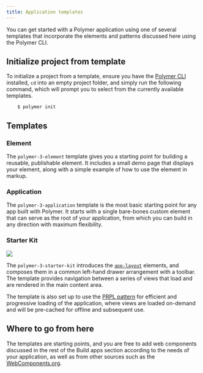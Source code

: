 ```yaml
---
title: Application templates
---
```


<!-- toc -->

You can get started with a Polymer application using one of several templates
that incorporate the elements and patterns discussed here using the Polymer CLI.

## Initialize project from template

To initialize a project from a template, ensure you have the
[Polymer CLI](/{{{polymer_version_dir}}}/docs/tools/polymer-cli) installed, `cd` into an empty project folder,
and simply run the following command, which will prompt you to select from
the currently available templates.

```
    $ polymer init
```

## Templates

### Element

The `polymer-3-element` template gives you a starting point for building a reusable, publishable element. It includes a small demo page that displays your element, along with a simple example of how to use the element in markup.

### Application

The `polymer-3-application` template is the most basic starting point for any app built
with Polymer. It starts with a single bare-bones custom element that can serve
as the root of your application, from which you can build in any direction with
maximum flexibility.

### Starter Kit

![](/images/3.0/toolbox/starter-kit.png)

The `polymer-3-starter-kit` introduces the [`app-layout`](https://polymerelements.github.io/app-layout/) elements,
and composes them in a common left-hand drawer arrangement with a toolbar.
The template provides navigation between a series of views that load and
are rendered in the main content area.

The template is also set up to use the [PRPL pattern](prpl) for efficient
and progressive loading of the application, where views are loaded on-demand
and will be pre-cached for offline and subsequent use.

## Where to go from here

The templates are starting points, and you are free to add web components
discussed in the rest of the Build apps section according
to the needs of your application, as well as from other sources such as the
[WebComponents.org](https://www.webcomponents.org/).

